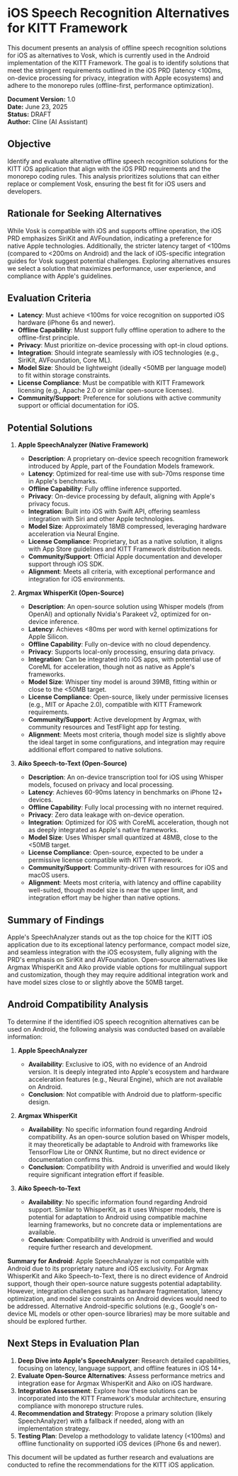 # iOS Speech Recognition Alternatives for KITT Framework

This document presents an analysis of offline speech recognition solutions for iOS as alternatives to Vosk, which is currently used in the Android implementation of the KITT Framework. The goal is to identify solutions that meet the stringent requirements outlined in the iOS PRD (latency <100ms, on-device processing for privacy, integration with Apple ecosystems) and adhere to the monorepo rules (offline-first, performance optimization).

**Document Version:** 1.0  
**Date:** June 23, 2025  
**Status:** DRAFT  
**Author:** Cline (AI Assistant)

## Objective

Identify and evaluate alternative offline speech recognition solutions for the KITT iOS application that align with the iOS PRD requirements and the monorepo coding rules. This analysis prioritizes solutions that can either replace or complement Vosk, ensuring the best fit for iOS users and developers.

## Rationale for Seeking Alternatives

While Vosk is compatible with iOS and supports offline operation, the iOS PRD emphasizes SiriKit and AVFoundation, indicating a preference for native Apple technologies. Additionally, the stricter latency target of <100ms (compared to <200ms on Android) and the lack of iOS-specific integration guides for Vosk suggest potential challenges. Exploring alternatives ensures we select a solution that maximizes performance, user experience, and compliance with Apple's guidelines.

## Evaluation Criteria

- **Latency**: Must achieve <100ms for voice recognition on supported iOS hardware (iPhone 6s and newer).
- **Offline Capability**: Must support fully offline operation to adhere to the offline-first principle.
- **Privacy**: Must prioritize on-device processing with opt-in cloud options.
- **Integration**: Should integrate seamlessly with iOS technologies (e.g., SiriKit, AVFoundation, Core ML).
- **Model Size**: Should be lightweight (ideally <50MB per language model) to fit within storage constraints.
- **License Compliance**: Must be compatible with KITT Framework licensing (e.g., Apache 2.0 or similar open-source licenses).
- **Community/Support**: Preference for solutions with active community support or official documentation for iOS.

## Potential Solutions

1. **Apple SpeechAnalyzer (Native Framework)**
   - **Description**: A proprietary on-device speech recognition framework introduced by Apple, part of the Foundation Models framework.
   - **Latency**: Optimized for real-time use with sub-70ms response time in Apple's benchmarks.
   - **Offline Capability**: Fully offline inference supported.
   - **Privacy**: On-device processing by default, aligning with Apple's privacy focus.
   - **Integration**: Built into iOS with Swift API, offering seamless integration with Siri and other Apple technologies.
   - **Model Size**: Approximately 18MB compressed, leveraging hardware acceleration via Neural Engine.
   - **License Compliance**: Proprietary, but as a native solution, it aligns with App Store guidelines and KITT Framework distribution needs.
   - **Community/Support**: Official Apple documentation and developer support through iOS SDK.
   - **Alignment**: Meets all criteria, with exceptional performance and integration for iOS environments.

2. **Argmax WhisperKit (Open-Source)**
   - **Description**: An open-source solution using Whisper models (from OpenAI) and optionally Nvidia's Parakeet v2, optimized for on-device inference.
   - **Latency**: Achieves <80ms per word with kernel optimizations for Apple Silicon.
   - **Offline Capability**: Fully on-device with no cloud dependency.
   - **Privacy**: Supports local-only processing, ensuring data privacy.
   - **Integration**: Can be integrated into iOS apps, with potential use of CoreML for acceleration, though not as native as Apple's frameworks.
   - **Model Size**: Whisper tiny model is around 39MB, fitting within or close to the <50MB target.
   - **License Compliance**: Open-source, likely under permissive licenses (e.g., MIT or Apache 2.0), compatible with KITT Framework requirements.
   - **Community/Support**: Active development by Argmax, with community resources and TestFlight app for testing.
   - **Alignment**: Meets most criteria, though model size is slightly above the ideal target in some configurations, and integration may require additional effort compared to native solutions.

3. **Aiko Speech-to-Text (Open-Source)**
   - **Description**: An on-device transcription tool for iOS using Whisper models, focused on privacy and local processing.
   - **Latency**: Achieves 60-90ms latency in benchmarks on iPhone 12+ devices.
   - **Offline Capability**: Fully local processing with no internet required.
   - **Privacy**: Zero data leakage with on-device operation.
   - **Integration**: Optimized for iOS with CoreML acceleration, though not as deeply integrated as Apple's native frameworks.
   - **Model Size**: Uses Whisper small quantized at 48MB, close to the <50MB target.
   - **License Compliance**: Open-source, expected to be under a permissive license compatible with KITT Framework.
   - **Community/Support**: Community-driven with resources for iOS and macOS users.
   - **Alignment**: Meets most criteria, with latency and offline capability well-suited, though model size is near the upper limit, and integration effort may be higher than native options.

## Summary of Findings

Apple's SpeechAnalyzer stands out as the top choice for the KITT iOS application due to its exceptional latency performance, compact model size, and seamless integration with the iOS ecosystem, fully aligning with the PRD's emphasis on SiriKit and AVFoundation. Open-source alternatives like Argmax WhisperKit and Aiko provide viable options for multilingual support and customization, though they may require additional integration work and have model sizes close to or slightly above the 50MB target.

## Android Compatibility Analysis

To determine if the identified iOS speech recognition alternatives can be used on Android, the following analysis was conducted based on available information:

1. **Apple SpeechAnalyzer**
   - **Availability**: Exclusive to iOS, with no evidence of an Android version. It is deeply integrated into Apple's ecosystem and hardware acceleration features (e.g., Neural Engine), which are not available on Android.
   - **Conclusion**: Not compatible with Android due to platform-specific design.

2. **Argmax WhisperKit**
   - **Availability**: No specific information found regarding Android compatibility. As an open-source solution based on Whisper models, it may theoretically be adaptable to Android with frameworks like TensorFlow Lite or ONNX Runtime, but no direct evidence or documentation confirms this.
   - **Conclusion**: Compatibility with Android is unverified and would likely require significant integration effort if feasible.

3. **Aiko Speech-to-Text**
   - **Availability**: No specific information found regarding Android support. Similar to WhisperKit, as it uses Whisper models, there is potential for adaptation to Android using compatible machine learning frameworks, but no concrete data or implementations are available.
   - **Conclusion**: Compatibility with Android is unverified and would require further research and development.

**Summary for Android**: Apple SpeechAnalyzer is not compatible with Android due to its proprietary nature and iOS exclusivity. For Argmax WhisperKit and Aiko Speech-to-Text, there is no direct evidence of Android support, though their open-source nature suggests potential adaptability. However, integration challenges such as hardware fragmentation, latency optimization, and model size constraints on Android devices would need to be addressed. Alternative Android-specific solutions (e.g., Google's on-device ML models or other open-source libraries) may be more suitable and should be explored further.

## Next Steps in Evaluation Plan

1. **Deep Dive into Apple's SpeechAnalyzer**: Research detailed capabilities, focusing on latency, language support, and offline features in iOS 14+.
2. **Evaluate Open-Source Alternatives**: Assess performance metrics and integration ease for Argmax WhisperKit and Aiko on iOS hardware.
3. **Integration Assessment**: Explore how these solutions can be incorporated into the KITT Framework's modular architecture, ensuring compliance with monorepo structure rules.
4. **Recommendation and Strategy**: Propose a primary solution (likely SpeechAnalyzer) with a fallback if needed, along with an implementation strategy.
5. **Testing Plan**: Develop a methodology to validate latency (<100ms) and offline functionality on supported iOS devices (iPhone 6s and newer).

This document will be updated as further research and evaluations are conducted to refine the recommendations for the KITT iOS application.
